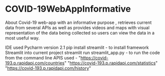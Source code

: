 # COVID-19WebAppInformative
About Covid-19 web-app with an informative purpose , retrieves current data from several APIs as well as provides videos and maps with visual representation of the data being collected so users can view the data in a most useful way.

IDE used Pycharm version 2.1
pip install streamlit  - to install framework Streamlit into current project
streamlit run streamlit_app.py - to run the code from the command line
APIS used - 
 "https://covid-193.p.rapidapi.com/countries"
 "https://covid-193.p.rapidapi.com/statistics"
 "https://covid-193.p.rapidapi.com/history"
